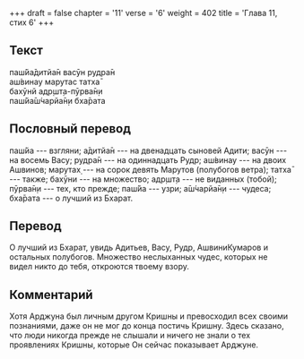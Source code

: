 +++
draft = false
chapter = '11'
verse = '6'
weight = 402
title = 'Глава 11, стих 6'
+++
## Текст

паш́йа̄дитйа̄н васӯн рудра̄н  
аш́винау марутас татха̄  
бахӯнй адр̣шт̣а-пӯрва̄н̣и  
паш́йа̄ш́чарйа̄н̣и бха̄рата

## Пословный перевод

паш́йа --- взгляни; а̄дитйа̄н --- на двенадцать сыновей Адити; васӯн --- на
восемь Васу; рудра̄н --- на одиннадцать Рудр; аш́винау --- на двоих
Ашвинов; марутах̣ --- на сорок девять Марутов (полубогов ветра); татха̄
--- также; бахӯни --- на множество; адр̣шт̣а --- не виданных (тобой);
пӯрва̄н̣и --- тех, кто прежде; паш́йа --- узри; а̄ш́чарйа̄н̣и --- чудеса;
бха̄рата --- о лучший из Бхарат.

## Перевод

О лучший из Бхарат, увидь Адитьев, Васу, Рудр, АшвиниКумаров и остальных
полубогов. Множество неслыханных чудес, которых не видел никто до тебя,
откроются твоему взору.

## Комментарий

Хотя Арджуна был личным другом Кришны и превосходил всех своими
познаниями, даже он не мог до конца постичь Кришну. Здесь сказано, что
люди никогда прежде не слышали и ничего не знали о тех проявлениях
Кришны, которые Он сейчас показывает Арджуне.
